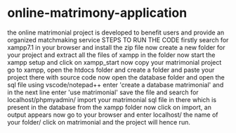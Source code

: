 # online-matrimony-application
the online matrimonial project is developed to benefit users and provide an organized matchmaking service
STEPS TO RUN THE CODE
firstly search for xampp7.1 in your browser and install the zip file
now create a new folder for your project and extract all the files of xampp in the folder
now start the xampp setup and click on xampp_start
now copy your matrimonial project 
go to xampp, open the htdocs folder and create a folder and paste your project there with source code
now open the database folder and open the sql file using vscode/notepad++
enter 'create a database matrimonial' and in the next line enter 'use matrimonial'
save the file and search for localhost/phpmyadmin/
import your matrimonial sql file in there which is present in the database from the xampp folder
now click on import, an output appears 
now go to your browser and enter localhost/ the name of your folder/
click on matrimonial and the project will hence run.
